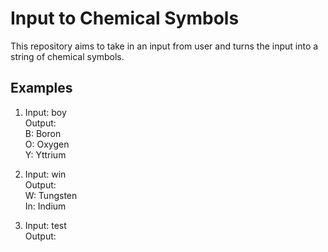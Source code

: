 # Input to Chemical Symbols

This repository aims to take in an input from user and turns the input into a string of chemical symbols.

## Examples
1. Input: boy <br>
Output: <br>
B: Boron <br>
O: Oxygen <br>
Y: Yttrium <br>

2. Input: win <br>
Output: <br>
W: Tungsten <br>
In: Indium <br>

3. Input: test <br>
Output: <br>